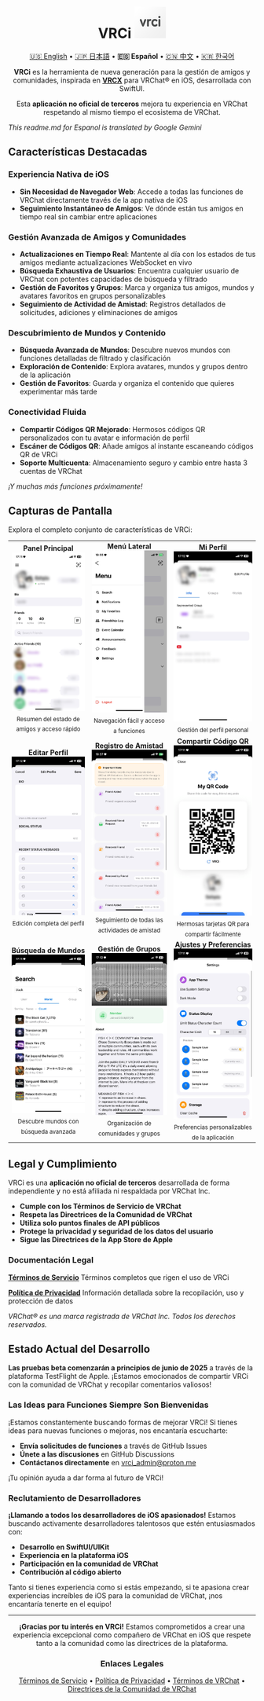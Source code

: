 <div align="center">

# VRCi <img src="./icon/icon.png" width="64" height="64"> </img>

[🇺🇸 English](README.md) • [🇯🇵 日本語](README_ja.md) • **🇪🇸 Español** • [🇨🇳 中文](README_cn.md) • [🇰🇷 한국어](README_kr.md)

**VRCi** es la herramienta de nueva generación para la gestión de amigos y comunidades, inspirada en [**VRCX**](https://github.com/vrcx-team/VRCX) para VRChat® en iOS, desarrollada con SwiftUI.

Esta **aplicación no oficial de terceros** mejora tu experiencia en VRChat respetando al mismo tiempo el ecosistema de VRChat.

<div align="left">

*This readme.md for Espanol is translated by Google Gemini*

## Características Destacadas

### **Experiencia Nativa de iOS**
- **Sin Necesidad de Navegador Web**: Accede a todas las funciones de VRChat directamente través de la app nativa de iOS
- **Seguimiento Instantáneo de Amigos**: Ve dónde están tus amigos en tiempo real sin cambiar entre aplicaciones

### **Gestión Avanzada de Amigos y Comunidades**
- **Actualizaciones en Tiempo Real**: Mantente al día con los estados de tus amigos mediante actualizaciones WebSocket en vivo
- **Búsqueda Exhaustiva de Usuarios**: Encuentra cualquier usuario de VRChat con potentes capacidades de búsqueda y filtrado
- **Gestión de Favoritos y Grupos**: Marca y organiza tus amigos, mundos y avatares favoritos en grupos personalizables
- **Seguimiento de Actividad de Amistad**: Registros detallados de solicitudes, adiciones y eliminaciones de amigos

### **Descubrimiento de Mundos y Contenido**
- **Búsqueda Avanzada de Mundos**: Descubre nuevos mundos con funciones detalladas de filtrado y clasificación
- **Exploración de Contenido**: Explora avatares, mundos y grupos dentro de la aplicación
- **Gestión de Favoritos**: Guarda y organiza el contenido que quieres experimentar más tarde

### **Conectividad Fluida**
- **Compartir Códigos QR Mejorado**: Hermosos códigos QR personalizados con tu avatar e información de perfil
- **Escáner de Códigos QR**: Añade amigos al instante escaneando códigos QR de VRCi
- **Soporte Multicuenta**: Almacenamiento seguro y cambio entre hasta 3 cuentas de VRChat

*¡Y muchas más funciones próximamente!*

## Capturas de Pantalla

Explora el completo conjunto de características de VRCi:

<table align="center">
  <tr>
    <td align="center">
      <strong>Panel Principal</strong><br>
      <img src="./img/main.png" alt="Panel Principal" width="280" />
      <br><sub>Resumen del estado de amigos y acceso rápido</sub>
    </td>
    <td align="center">
      <strong>Menú Lateral</strong><br>
      <img src="./img/sidemenu.png" alt="Menú Lateral" width="280" />
      <br><sub>Navegación fácil y acceso a funciones</sub>
    </td>
    <td align="center">
      <strong>Mi Perfil</strong><br>
      <img src="./img/myprofile.png" alt="Mi Perfil" width="280" />
      <br><sub>Gestión del perfil personal</sub>
    </td>
  </tr>
  <tr>
    <td align="center">
      <strong>Editar Perfil</strong><br>
      <img src="./img/edit_profile.png" alt="Editar Perfil" width="280" />
      <br><sub>Edición completa del perfil</sub>
    </td>
    <td align="center">
      <strong>Registro de Amistad</strong><br>
      <img src="./img/friendship_log.png" alt="Registro de Amistad" width="280" />
      <br><sub>Seguimiento de todas las actividades de amistad</sub>
    </td>
    <td align="center">
      <strong>Compartir Código QR</strong><br>
      <img src="./img/qr.png" alt="Código QR" width="280" />
      <br><sub>Hermosas tarjetas QR para compartir fácilmente</sub>
    </td>
  </tr>
  <tr>
    <td align="center">
      <strong>Búsqueda de Mundos</strong><br>
      <img src="./img/search_world.png" alt="Búsqueda de Mundos" width="280" />
      <br><sub>Descubre mundos con búsqueda avanzada</sub>
    </td>
    <td align="center">
      <strong>Gestión de Grupos</strong><br>
      <img src="./img/group.png" alt="Grupos" width="280" />
      <br><sub>Organización de comunidades y grupos</sub>
    </td>
    <td align="center">
      <strong>Ajustes y Preferencias</strong><br>
      <img src="./img/setting.png" alt="Ajustes" width="280" />
      <br><sub>Preferencias personalizables de la aplicación</sub>
    </td>
  </tr>
</table>

## Legal y Cumplimiento

VRCi es una **aplicación no oficial de terceros** desarrollada de forma independiente y no está afiliada ni respaldada por VRChat Inc.

- **Cumple con los Términos de Servicio de VRChat**
- **Respeta las Directrices de la Comunidad de VRChat**
- **Utiliza solo puntos finales de API públicos**
- **Protege la privacidad y seguridad de los datos del usuario**
- **Sigue las Directrices de la App Store de Apple**

### Documentación Legal

**[Términos de Servicio](https://vrci-eula-deploy.vercel.app/terms)**
Términos completos que rigen el uso de VRCi

**[Política de Privacidad](https://vrci-eula-deploy.vercel.app/privacy)**
Información detallada sobre la recopilación, uso y protección de datos

*VRChat® es una marca registrada de VRChat Inc. Todos los derechos reservados.*

## Estado Actual del Desarrollo

**Las pruebas beta comenzarán a principios de junio de 2025** a través de la plataforma TestFlight de Apple. ¡Estamos emocionados de compartir VRCi con la comunidad de VRChat y recopilar comentarios valiosos!

### Las Ideas para Funciones Siempre Son Bienvenidas

¡Estamos constantemente buscando formas de mejorar VRCi! Si tienes ideas para nuevas funciones o mejoras, nos encantaría escucharte:
- **Envía solicitudes de funciones** a través de GitHub Issues
- **Únete a las discusiones** en GitHub Discussions
- **Contáctanos directamente** en vrci_admin@proton.me

¡Tu opinión ayuda a dar forma al futuro de VRCi!

### Reclutamiento de Desarrolladores

**¡Llamando a todos los desarrolladores de iOS apasionados!** Estamos buscando activamente desarrolladores talentosos que estén entusiasmados con:
- **Desarrollo en SwiftUI/UIKit**
- **Experiencia en la plataforma iOS**
- **Participación en la comunidad de VRChat**
- **Contribución al código abierto**

Tanto si tienes experiencia como si estás empezando, si te apasiona crear experiencias increíbles de iOS para la comunidad de VRChat, ¡nos encantaría tenerte en el equipo!

---

<div align="center">

**¡Gracias por tu interés en VRCi!** Estamos comprometidos a crear una experiencia excepcional como compañero de VRChat en iOS que respete tanto a la comunidad como las directrices de la plataforma.

### Enlaces Legales
[Términos de Servicio](https://vrci-eula-deploy.vercel.app/terms) • [Política de Privacidad](https://vrci-eula-deploy.vercel.app/privacy) • [Términos de VRChat](https://hello.vrchat.com/legal) • [Directrices de la Comunidad de VRChat](https://hello.vrchat.com/community-guidelines)

</div>